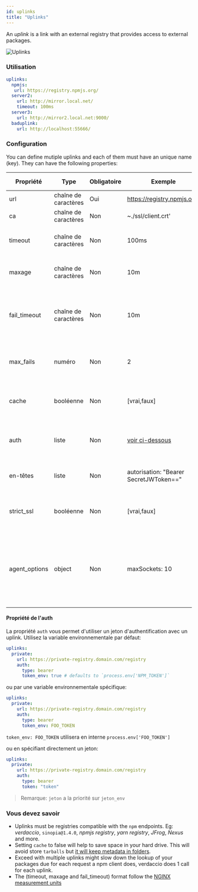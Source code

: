 ```yaml
---
id: uplinks
title: "Uplinks"
---
```


An *uplink* is a link with an external registry that provides access to external packages.

![Uplinks](https://user-images.githubusercontent.com/558752/52976233-fb0e3980-33c8-11e9-8eea-5415e6018144.png)

### Utilisation

```yaml
uplinks:
  npmjs:
   url: https://registry.npmjs.org/
  server2:
    url: http://mirror.local.net/
    timeout: 100ms
  server3:
    url: http://mirror2.local.net:9000/
  baduplink:
    url: http://localhost:55666/
```

### Configuration

You can define mutiple uplinks and each of them must have an unique name (key). They can have the following properties:

| Propriété     | Type                 | Obligatoire | Exemple                                     | Soutien  | Description                                                                                                                                                              | Par défaut     |
| ------------- | -------------------- | ----------- | ------------------------------------------- | -------- | ------------------------------------------------------------------------------------------------------------------------------------------------------------------------ | -------------- |
| url           | chaîne de caractères | Oui         | https://registry.npmjs.org/                 | tous     | L’url du registre                                                                                                                                                        | npmjs          |
| ca            | chaîne de caractères | Non         | ~./ssl/client.crt'                          | tous     | Certificat de chemin SSL                                                                                                                                                 | Pas par défaut |
| timeout       | chaîne de caractères | Non         | 100ms                                       | tous     | définir le nouveau délai d’attente pour la demande                                                                                                                       | 30s            |
| maxage        | chaîne de caractères | Non         | 10m                                         | tous     | the time threshold to the cache is valid                                                                                                                                 | 2m             |
| fail_timeout  | chaîne de caractères | Non         | 10m                                         | tous     | définit le temps maximal pour qu'une demande devienne un échec                                                                                                           | 5m             |
| max_fails     | numéro               | Non         | 2                                           | tous     | limite maximale d'échecs à chaque demande                                                                                                                                | 2              |
| cache         | booléenne            | Non         | [vrai,faux]                                 | >= 2.1   | mettre en cache tous les tarballs éloignés dans l'archive                                                                                                                | vrai           |
| auth          | liste                | Non         | [voir ci-dessous](uplinks.md#auth-property) | >= 2.5   | attribuer l'en-tête "Autorisation" [plus d'informations](http://blog.npmjs.org/post/118393368555/deploying-with-npm-private-modules)                                     | désactivé      |
| en-têtes      | liste                | Non         | autorisation: "Bearer SecretJWToken=="      | tous     | liste des en-têtes personnalisés pour l'uplink                                                                                                                           | désactivé      |
| strict_ssl    | booléenne            | Non         | [vrai,faux]                                 | >= 3.0   | Si vrai, nécessite que les certificats SSL soient valides.                                                                                                               | vrai           |
| agent_options | object               | Non         | maxSockets: 10                              | >= 4.0.2 | options for the HTTP or HTTPS Agent responsible for managing uplink connection persistence and reuse [more info](https://nodejs.org/api/http.html#http_class_http_agent) | Pas par défaut |

#### Propriété de l'auth

La propriété `auth` vous permet d'utiliser un jeton d'authentification avec un uplink. Utilisez la variable environnementale par défaut:

```yaml
uplinks:
  private:
    url: https://private-registry.domain.com/registry
    auth:
      type: bearer
      token_env: true # defaults to `process.env['NPM_TOKEN']`
```

ou par une variable environnementale spécifique:

```yaml
uplinks:
  private:
    url: https://private-registry.domain.com/registry
    auth:
      type: bearer
      token_env: FOO_TOKEN
```

`token_env: FOO_TOKEN` utilisera en interne `process.env['FOO_TOKEN']`

ou en spécifiant directement un jeton:

```yaml
uplinks:
  private:
    url: https://private-registry.domain.com/registry
    auth:
      type: bearer
      token: "token"
```

> Remarque: `jeton` a la priorité sur `jeton_env`

### Vous devez savoir

* Uplinks must be registries compatible with the `npm` endpoints. Eg: *verdaccio*, `sinopia@1.4.0`, *npmjs registry*, *yarn registry*, *JFrog*, *Nexus* and more.
* Setting `cache` to false will help to save space in your hard drive. This will avoid store `tarballs` but [it will keep metadata in folders](https://github.com/verdaccio/verdaccio/issues/391).
* Exceed with multiple uplinks might slow down the lookup of your packages due for each request a npm client does, verdaccio does 1 call for each uplink.
* The (timeout, maxage and fail_timeout) format follow the [NGINX measurement units](http://nginx.org/en/docs/syntax.html)